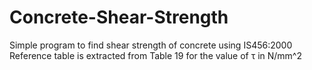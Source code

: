 # Concrete-Shear-Strength
Simple program to find shear strength of concrete using IS456:2000
Reference table is extracted from Table 19 for the value of τ in N/mm^2
